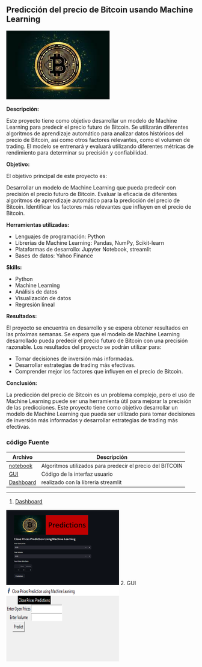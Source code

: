 ## Predicción del precio de Bitcoin usando Machine Learning  
![B](https://github.com/luishernand/predecir_precio_BTC/blob/main/BTC.jpg)  
 

**Descripción:**  

Este proyecto tiene como objetivo desarrollar un modelo de Machine Learning para predecir el precio futuro de Bitcoin. Se utilizarán diferentes algoritmos de aprendizaje automático para analizar datos históricos del precio de Bitcoin, así como otros factores relevantes, como el volumen de trading. El modelo se entrenará y evaluará utilizando diferentes métricas de rendimiento para determinar su precisión y confiabilidad.

**Objetivo:**  

El objetivo principal de este proyecto es:  

Desarrollar un modelo de Machine Learning que pueda predecir con precisión el precio futuro de Bitcoin.
Evaluar la eficacia de diferentes algoritmos de aprendizaje automático para la predicción del precio de Bitcoin.
Identificar los factores más relevantes que influyen en el precio de Bitcoin.  

**Herramientas utilizadas:** 
- Lenguajes de programación: Python  
- Librerías de Machine Learning: Pandas, NumPy, Scikit-learn  
- Plataformas de desarrollo: Jupyter Notebook, streamlit  
- Bases de datos: Yahoo Finance  

**Skills:** 

- Python
- Machine Learning
- Análisis de datos
- Visualización de datos
- Regresión lineal

**Resultados:**  

El proyecto se encuentra en desarrollo y se espera obtener resultados en las próximas semanas. Se espera que el modelo de Machine Learning desarrollado pueda predecir el precio futuro de Bitcoin con una precisión razonable. Los resultados del proyecto se podrán utilizar para:  

- Tomar decisiones de inversión más informadas.
- Desarrollar estrategias de trading más efectivas.
- Comprender mejor los factores que influyen en el precio de Bitcoin.   

**Conclusión:**  

La predicción del precio de Bitcoin es un problema complejo, pero el uso de Machine Learning puede ser una herramienta útil para mejorar la precisión de las predicciones. Este proyecto tiene como objetivo desarrollar un modelo de Machine Learning que pueda ser utilizado para tomar decisiones de inversión más informadas y desarrollar estrategias de trading más efectivas.  

### código Fuente 
|Archivo|Descripción|
|-------|-----------|
|[notebook](https://nbviewer.org/github/luishernand/predecir_precio_BTC/blob/main/BTC.ipynb) | Algoritmos utilizados para predecir el precio del BITCOIN |  
|[GUI](https://github.com/luishernand/predecir_precio_BTC/blob/main/gui.py) |Código de la interfaz usuario |
|[Dashboard](https://github.com/luishernand/predecir_precio_BTC/blob/main/app.py)|realizado con la libreria streamlit|   

 ---  


1. [Dashboard](https://dasboardpredecirpreciobtc.streamlit.app/)    
<img src="https://github.com/luishernand/predecir_precio_BTC/blob/main/APP.png" width="300" height="200">  
2. GUI  
<img src="https://github.com/luishernand/predecir_precio_BTC/blob/main/GUI.png" width="300" height="200">





